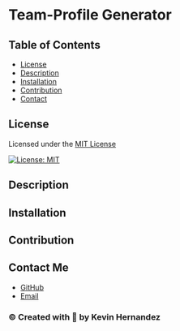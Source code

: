# Team-Profile Generator

## Table of Contents

- [License](#license)
- [Description](#description)
- [Installation](#installation)
- [Contribution](#contribution)
- [Contact](#contact-me)

## License

Licensed under the [MIT License](LICENSE)

[![License: MIT](https://img.shields.io/badge/License-MIT-yellow.svg)](https://opensource.org/licenses/MIT)

## Description

## Installation

## Contribution

## Contact Me

- [GitHub](https://github.com/Kevin-Hernandez-Garza)
- [Email](mailto:kev.hernandezgarza@gmail.com)

### © Created with 💜 by Kevin Hernandez

